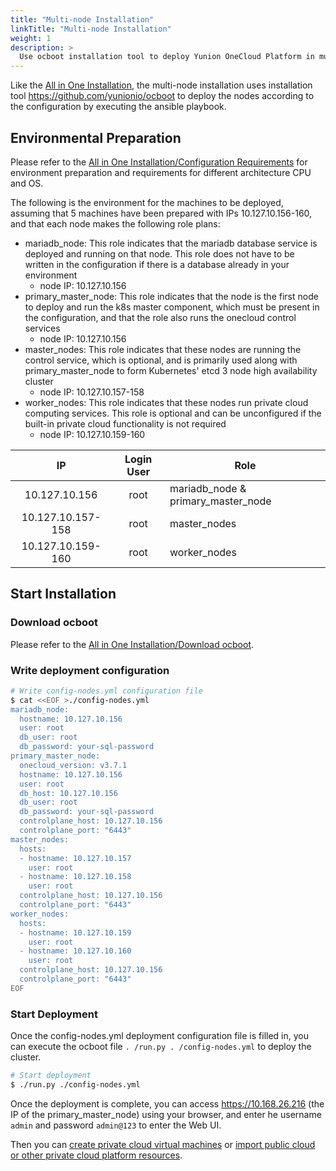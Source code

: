 ```yaml
---
title: "Multi-node Installation"
linkTitle: "Multi-node Installation"
weight: 1
description: >
  Use ocboot installation tool to deploy Yunion OneCloud Platform in multiple nodes
---
```


Like the [All in One Installation](../allinone), the multi-node installation uses installation tool https://github.com/yunionio/ocboot to deploy the nodes according to the configuration by executing the ansible playbook.

## Environmental Preparation

Please refer to the [All in One Installation/Configuration Requirements](../allinone/#configuration-requirements) for environment preparation and requirements for different architecture CPU and OS.

The following is the environment for the machines to be deployed, assuming that 5 machines have been prepared with IPs 10.127.10.156-160, and that each node makes the following role plans:

- mariadb_node: This role indicates that the mariadb database service is deployed and running on that node. This role does not have to be written in the configuration if there is a database already in your environment
    - node IP: 10.127.10.156
- primary_master_node: This role indicates that the node is the first node to deploy and run the k8s master component, which must be present in the configuration, and that the role also runs the onecloud control services
    - node IP: 10.127.10.156
- master_nodes: This role indicates that these nodes are running the control service, which is optional, and is primarily used along with primary_master_node to form Kubernetes' etcd 3 node high availability cluster
    - node IP: 10.127.10.157-158
- worker_nodes: This role indicates that these nodes run private cloud computing services. This role is optional and can be unconfigured if the built-in private cloud functionality is not required
    - node IP: 10.127.10.159-160

|         IP        | Login User | Role                               |
|:-----------------:|:--------:|------------------------------------|
|   10.127.10.156   |   root   | mariadb_node & primary_master_node |
| 10.127.10.157-158 |   root   | master_nodes                       |
| 10.127.10.159-160 |   root   | worker_nodes                       |

## Start Installation

### Download ocboot

 Please refer to the [All in One Installation/Download ocboot](../allinone/#download-ocboot).

### Write deployment configuration

```bash
# Write config-nodes.yml configuration file
$ cat <<EOF >./config-nodes.yml
mariadb_node:
  hostname: 10.127.10.156
  user: root
  db_user: root
  db_password: your-sql-password
primary_master_node:
  onecloud_version: v3.7.1
  hostname: 10.127.10.156
  user: root
  db_host: 10.127.10.156
  db_user: root
  db_password: your-sql-password
  controlplane_host: 10.127.10.156
  controlplane_port: "6443"
master_nodes:
  hosts:
  - hostname: 10.127.10.157
    user: root
  - hostname: 10.127.10.158
    user: root
  controlplane_host: 10.127.10.156
  controlplane_port: "6443"
worker_nodes:
  hosts:
  - hostname: 10.127.10.159
    user: root
  - hostname: 10.127.10.160
    user: root
  controlplane_host: 10.127.10.156
  controlplane_port: "6443"
EOF
```

### Start Deployment

Once the config-nodes.yml deployment configuration file is filled in, you can execute the ocboot file `. /run.py . /config-nodes.yml` to deploy the cluster.

```bash
# Start deployment
$ ./run.py ./config-nodes.yml
```

Once the deployment is complete, you can access https://10.168.26.216 (the IP of the primary_master_node) using your browser, and enter he username `admin` and password `admin@123` to enter the Web UI.

Then you can [create private cloud virtual machines](../allinone/#create-the-first-virtual-machine) or [import public cloud or other private cloud platform resources](../allinone/#import-public-cloud-or-other-private-cloud-platform-resources).
